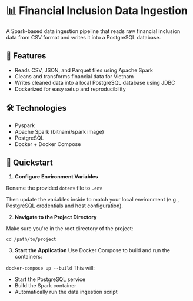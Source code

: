 # 📊 Financial Inclusion Data Ingestion

A Spark-based data ingestion pipeline that reads raw financial inclusion data from CSV format and writes it into a PostgreSQL database.

## 🚀 Features

- Reads CSV, JSON, and Parquet files using Apache Spark
- Cleans and transforms financial data for Vietnam
- Writes cleaned data into a local PostgreSQL database using JDBC
- Dockerized for easy setup and reproducibility

## 🛠️ Technologies

- Pyspark
- Apache Spark (bitnami/spark image)
- PostgreSQL
- Docker + Docker Compose

## 🚀 Quickstart

1. **Configure Environment Variables**

Rename the provided `dotenv` file to `.env`

Then update the variables inside to match your local environment (e.g., PostgreSQL credentials and host configuration).

2. **Navigate to the Project Directory**
   
Make sure you're in the root directory of the project:

`cd /path/to/project`

3. **Start the Application**
Use Docker Compose to build and run the containers:

`docker-compose up --build`
This will:
- Start the PostgreSQL service
- Build the Spark container
- Automatically run the data ingestion script
